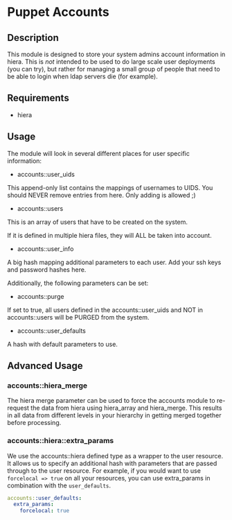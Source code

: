 # Puppet Accounts

## Description

This module is designed to store your system admins account information in hiera.
This is _not_ intended to be used to do large scale user deployments (you can try),
but rather for managing a small group of people that need to be able to login when
ldap servers die (for example).

## Requirements

* hiera

## Usage

The module will look in several different places for user specific information:

* accounts::user_uids

This append-only list contains the mappings of usernames to UIDS.
You should NEVER remove entries from here. Only adding is allowed ;)


* accounts::users

This is an array of users that have to be created on the system.

If it is defined in multiple hiera files, they will ALL be taken into account.


* accounts::user_info

A big hash mapping additional parameters to each user.
Add your ssh keys and password hashes here.


Additionally, the following parameters can be set:

* accounts::purge

If set to true, all users defined in the accounts::user_uids and
NOT in accounts::users will be PURGED from the system.

* accounts::user_defaults

A hash with default parameters to use.

## Advanced Usage

### accounts::hiera_merge

The hiera merge parameter can be used to force the accounts module to
re-request the data from hiera using hiera_array and hiera_merge. This results
in all data from different levels in your hierarchy in getting merged together
before processing.

### accounts::hiera::extra_params

We use the accounts::hiera defined type as a wrapper to the user resource. It allows
us to specify an additional hash with parameters that are passed through to the user
resource. For example, if you would want to use `forcelocal => true` on all your resources,
you can use extra_params in combination with the `user_defaults`.


```yaml
accounts::user_defaults:
  extra_params:
    forcelocal: true
```
